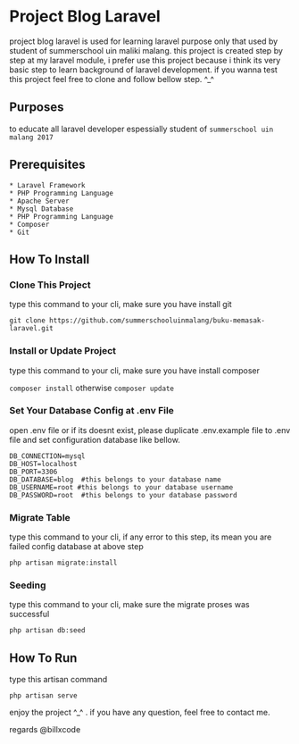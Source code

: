 # Project Blog Laravel
project blog laravel is used for learning laravel purpose only that used by student of summerschool uin maliki malang. this project is created step by step at my laravel module, i prefer use this project because i think its very basic step to learn background of laravel development. if you wanna test this project feel free to clone and follow bellow step. ^_^

## Purposes

to educate all laravel developer espessially student of `summerschool uin malang 2017`

## Prerequisites

    * Laravel Framework
    * PHP Programming Language
    * Apache Server
    * Mysql Database
    * PHP Programming Language
    * Composer
    * Git

## How To Install

### Clone This Project

type this command to your cli, make sure you have install git

  `git clone https://github.com/summerschooluinmalang/buku-memasak-laravel.git`


### Install or Update Project

type this command to your cli, make sure you have install composer

  `composer install`
  otherwise
  `composer update`
  
### Set Your Database Config at .env File

open .env file or if its doesnt exist, please duplicate .env.example file to .env file and set configuration database like bellow.

```
DB_CONNECTION=mysql  
DB_HOST=localhost 
DB_PORT=3306  
DB_DATABASE=blog  #this belongs to your database name
DB_USERNAME=root #this belongs to your database username   
DB_PASSWORD=root  #this belongs to your database password
```

### Migrate Table

type this command to your cli, if any error to this step, its mean you are failed config database at above step

  `php artisan migrate:install`

### Seeding

type this command to your cli, make sure the migrate proses was successful

  `php artisan db:seed`


## How To Run

type this artisan command

  `php artisan serve`


enjoy the project ^_^ . if you have any question, feel free to contact me.

regards @billxcode



